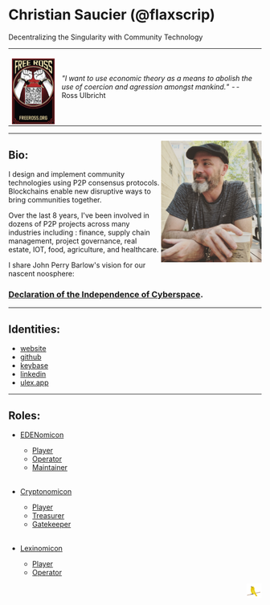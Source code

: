 # Christian Saucier (@flaxscrip)
Decentralizing the Singularity with Community Technology

<!-- testing hidden comments -->
[//]: # (This syntax works like a comment, and won't appear in any output.)

|  |  |
| -- | -- |
| <br><a href="https://freeross.org/"><img alt="Free Ross Ulbricht" align="center" width="200" src="Free_Ross_Ulbricht.jpg"></a> | *"I want to use economic theory as a means to abolish the use of coercion and agression amongst mankind."* -- Ross Ulbricht |

---

<img align="right" width="200" src="profile.jpg">

## Bio:

I design and implement community technologies using P2P consensus protocols. Blockchains enable new disruptive ways to bring communities together.

Over the last 8 years, I've been involved in dozens of P2P projects across many industries including : finance, supply chain management, project governance, real estate, IOT, food, agriculture, and healthcare.

I share John Perry Barlow's vision for our nascent noosphere: 
### [Declaration of the Independence of Cyberspace](https://www.eff.org/cyberspace-independence).


---

## Identities:
* [website](https://cryptotech.guru)
* [github](https://github.com/flaxscrip)
* [keybase](https://keybase.io/csaucier)
* [linkedin](https://www.linkedin.com/in/csaucier)
* [ulex.app](https://ulex.app/user/christian)

---

## Roles:

* [EDENomicon](https://cryptotechguru.github.io/EDENomicon/)
  * [Player](https://cryptotechguru.github.io/EDENomicon/Roles/Player)
  * [Operator](https://cryptotechguru.github.io/EDENomicon/Roles/Operator)
  * [Maintainer](https://cryptotechguru.github.io/EDENomicon/Roles/Maintainer)
<br><br>  
  
* [Cryptonomicon](https://cryptotechguru.github.io/Cryptonomicon/)
  * [Player](https://cryptotechguru.github.io/Cryptonomicon/Roles/Player)
  * [Treasurer](https://cryptotechguru.github.io/Cryptonomicon/Roles/Treasurer)
  * [Gatekeeper](https://cryptotechguru.github.io/Cryptonomicon/Roles/Gatekeeper)
<br><br> 
 
* [Lexinomicon](https://ulex-opensource.github.io/Lexinomicon/)
  * [Player](https://ulex-opensource.github.io/Lexinomicon/Roles/Player)
  * [Operator](https://ulex-opensource.github.io/Lexinomicon/Roles/Operator)


<img align="right" src="marley.png">
